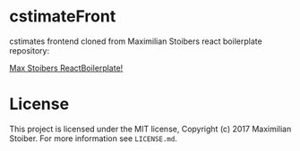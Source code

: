 cstimateFront
=====

cstimates frontend 
cloned from Maximilian Stoibers react boilerplate repository:


[Max Stoibers ReactBoilerplate!](github.com/react-boilerplate/react-boilerplate.git)

License
==== 

This project is licensed under the MIT license, Copyright (c) 2017 Maximilian
Stoiber. For more information see `LICENSE.md`.

